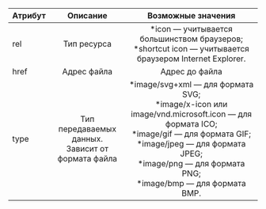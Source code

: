 | Атрибут       | Описание           | Возможные значения |
| ------------- |:------------------:| :-----:|
| rel           | Тип ресурса        | *icon — учитывается большинством браузеров;<br> *shortcut icon — учитывается браузером Internet Explorer. |
| href          | Адрес файла        |   Адрес до файла |
| type          | Тип передаваемых данных. <br>Зависит от формата файла         |    *image/svg+xml — для формата SVG;<br>*image/x-icon или image/vnd.microsoft.icon — для формата ICO;<br>*image/gif — для формата GIF;<br>*image/jpeg — для формата JPEG;<br>*image/png — для формата PNG;<br>*image/bmp — для формата BMP.|
